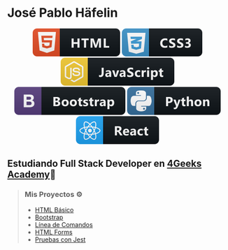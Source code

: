 # José Pablo Häfelin
<div align="center">
<img src="https://raw.githubusercontent.com/MikeCodesDotNET/ColoredBadges/4a38660afb7be89a6032218589b4454a1285c7f8/svg/dev/languages/html.svg" alt="HTML5 Badge" style="max-width: 100%;">
<img src="https://raw.githubusercontent.com/MikeCodesDotNET/ColoredBadges/4a38660afb7be89a6032218589b4454a1285c7f8/svg/dev/languages/css3.svg" alt="CSS3 Badge" style="max-width: 100%;">
<img src="https://raw.githubusercontent.com/MikeCodesDotNET/ColoredBadges/4a38660afb7be89a6032218589b4454a1285c7f8/svg/dev/languages/js.svg" alt="JavaScript Badge" style="max-width: 100%;">
<img src="https://raw.githubusercontent.com/MikeCodesDotNET/ColoredBadges/4a38660afb7be89a6032218589b4454a1285c7f8/svg/dev/frameworks/bootstrap.svg" alt="Bootstrap Badge" style="max-width: 100%;">
<img src="https://raw.githubusercontent.com/MikeCodesDotNET/ColoredBadges/4a38660afb7be89a6032218589b4454a1285c7f8/svg/dev/languages/python.svg" alt="Python Badge" style="max-width: 100%;">
<img src="https://raw.githubusercontent.com/MikeCodesDotNET/ColoredBadges/4a38660afb7be89a6032218589b4454a1285c7f8/svg/dev/frameworks/react.svg" style="max-width: 100%;">
</div>


## Estudiando Full Stack Developer en [4Geeks Academy](https://4geeks.com/)💪
> ### Mis Proyectos ⚙
> * [HTML Básico](#)
> * [Bootstrap](https://github.com/jphafelin/Instagram-Feed-with-Bootstrap)
> * [Línea de Comandos](https://github.com/jphafelin/comand-line)
> * [HTML Forms](https://github.com/jphafelin/HTML-Forms)
> * [Pruebas con Jest](https://github.com/jphafelin/first-unit-test-with-jest)


